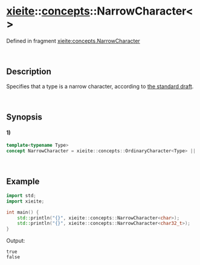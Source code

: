 # [xieite](../../xieite.md)\:\:[concepts](../../concepts.md)\:\:NarrowCharacter\<\>
Defined in fragment [xieite:concepts.NarrowCharacter](../../../src/concepts/narrow_character.cpp)

&nbsp;

## Description
Specifies that a type is a narrow character, according to [the standard draft](https://eel.is/c++draft/basic.fundamental#7).

&nbsp;

## Synopsis
#### 1)
```cpp
template<typename Type>
concept NarrowCharacter = xieite::concepts::OrdinaryCharacter<Type> || std::same_as<std::remove_cv_t<Type>, char8_t>;
```

&nbsp;

## Example
```cpp
import std;
import xieite;

int main() {
    std::println("{}", xieite::concepts::NarrowCharacter<char>);
    std::println("{}", xieite::concepts::NarrowCharacter<char32_t>);
}
```
Output:
```
true
false
```
